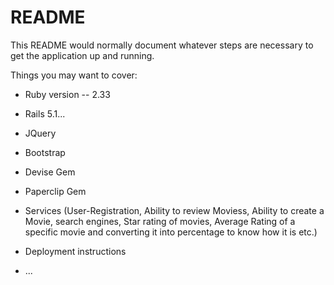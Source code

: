 # README

This README would normally document whatever steps are necessary to get the
application up and running.

Things you may want to cover:

* Ruby version -- 2.33

* Rails 5.1...

* JQuery

* Bootstrap

* Devise Gem

* Paperclip Gem

* Services (User-Registration, Ability to review Moviess, Ability to create a Movie, search engines, Star rating of movies, Average Rating of a specific movie and converting it into percentage to know how it is etc.)

* Deployment instructions

* ...
